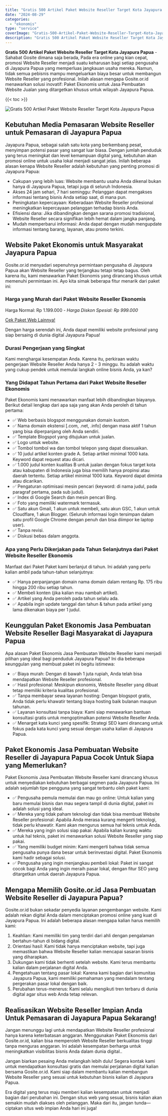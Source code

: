 ```yaml
---
title: "Gratis 500 Artikel Paket Website Reseller Target Kota Jayapura Papua"
date: "2024-08-29"
categories: 
  - "ekonomis"
type: "service"
coverImage: "Gratis-500-Artikel-Paket-Website-Reseller-Target-Kota-Jayapura-Papua.png"
description: "Gratis 500 Artikel Paket Website Reseller Target Kota Jayapura Papua. Era digital yang terus maju memberi kalian kesempatan untuk menjadi bagian dari perubah..."
---
```


**Gratis 500 Artikel Paket Website Reseller Target Kota Jayapura Papua** - Sahabat Gosite dimana saja berada, Pada era online yang kian cepat, promosi Website Reseller menjadi suatu keharusan bagi setiap pengusaha di Jayapura Papua yang memperluas jangkauan usaha mereka. Namun, tidak semua pebisnis mampu mengeluarkan biaya besar untuk membangun Website Reseller yang profesional. Inilah alasan mengapa Gosite.or.id menawarkan solusi inovatif: Paket Ekonomis untuk Jasa Pembuatan Website Jualan yang ditargetkan khusus untuk wilayah Jayapura Papua.

{{< toc >}}

![Gratis 500 Artikel Paket Website Reseller Target Kota Jayapura Papua](/images/ekonomis/Gratis-500-Artikel-Paket-Website-Reseller-Target-Kota-Jayapura-Papua.png)

## Kebutuhan Media Pemasaran Website Reseller untuk Pemasaran di Jayapura Papua

Jayapura Papua, sebagai salah satu kota yang berkembang pesat, menyimpan potensi pasar yang sangat luar biasa. Dengan jumlah penduduk yang terus meningkat dan level kemampuan digital yang, kebutuhan akan promosi online untuk usaha lokal menjadi sangat jelas. Inilah beberapa alasan kenapa Website Reseller adalah kebutuhan yang penting promosi di Jayapura Papua:

- Cakupan yang lebih luas: Website membantu usaha Anda dikenal bukan hanya di Jayapura Papua, tetapi juga di seluruh Indonesia.
- Akses 24 jam sehari, 7 hari seminggu: Pelanggan dapat mengakses informasi tentang bisnis Anda setiap saat, di mana pun.
- Peningkatan kepercayaan: Keberadaan Website Reseller profesional meningkatkan kepercayaan pelanggan terhadap bisnis Anda.
- Efisiensi dana: Jika dibandingkan dengan sarana promosi tradisional, Website Reseller secara signifikan lebih hemat dalam jangka panjang.
- Mudah memperbarui informasi: Anda dapat dengan mudah mengupdate informasi tentang barang, layanan, atau promo terkini.

## Website Paket Ekonomis untuk Masyarakat Jayapura Papua

Gosite.or.id menyadari sepenuhnya permintaan pengusaha di Jayapura Papua akan Website Reseller yang terjangkau tetapi tetap bagus. Oleh karena itu, kami menawarkan Paket Ekonomis yang dirancang khusus untuk memenuhi permintaan ini. Ayo kita simak beberapa fitur menarik dari paket ini:

### Harga yang Murah dari Paket Website Reseller Ekonomis

<a class="cta-button">Harga Normal: Rp 1.199.000 - <em>Harga Diskon Spesial: Rp 999.000</em></a>

<a href="/jasa-web/" class="cta-button">Cek Paket Web Lainnya!</a>

Dengan harga serendah ini, Anda dapat memiliki website profesional yang siap bersaing di dunia digital Jayapura Papua!

### Durasi Pengerjaan yang Singkat

Kami menghargai kesempatan Anda. Karena itu, perkiraan waktu pengerjaan Website Reseller Anda hanya 2 - 3 minggu. Itu adalah waktu yang cukup pendek untuk memulai langkah online bisnis Anda, ya kan?

### Yang Didapat Tahun Pertama dari Paket Website Reseller Ekonomis

Paket Ekonomis kami menawarkan manfaat lebih dibandingkan biayanya. Berikut detail lengkap dari apa saja yang akan Anda peroleh di tahun pertama:

- ✅ Web berbasis blogspot menggunakan domain kustom.
- ✅ Nama domain ekstensi \[.com, .net, .info\] dengan masa aktif 1 tahun yang bisa diperpanjang oleh Anda sendiri.
- ✅ Template Blogspot yang ditujukan untuk jualan.
- ✅ Logo untuk website.
- ✅ Tombol tombol wa dan tombol telepon yang dapat disesuaikan.
- ✅ 10 judul artikel konten grade A. Setiap artikel minimal 1000 kata. Keyword dapat request atau dicari.
- ✅ 1.000 judul konten kualitas B untuk jualan dengan fokus target kota atau kabupaten di Indonesia juga bisa memilih hanya propinsi atau daerah tertentu. Setiap artikel minimal 1000 kata. Keyword dapat diminta atau dicarikan.
- ✅ Pengaturan optimisasi mesin pencari (keyword: di nama judul, pada paragraf pertama, pada sub judul).
- ✅ Index di Google Search dan mesin pencari Bing.
- ✅ Foto yang memiliki watermark termasuk.
- ✅ Satu akun Gmail, 1 akun untuk membeli, satu akun GSC, 1 akun untuk Cloudflare, 1 akun Blogger. (Seluruh informasi login tersimpan dalam satu profil Google Chrome dengan penuh dan bisa diimpor ke laptop user).
- ✅ Tanpa revisi.
- ✅ Diskusi bebas dalam anggota.

### Apa yang Perlu Dikerjakan pada Tahun Selanjutnya dari Paket Website Reseller Ekonomis

Manfaat dari Paket Paket kami berlanjut di tahun. Ini adalah yang perlu kalian ambil pada tahun-tahun selanjutnya:

- ✅ Hanya perpanjangan domain nama domain dalam rentang Rp. 175 ribu hingga 200 ribu setiap tahun.
- ✅ Membeli konten (jika kalian mau nambah artikel).
- ✅ Artikel yang Anda peroleh pada tahun selalu ada.
- ✅ Apabila ingin update tanggal dan tahun & tahun pada artikel yang lama dikenakan biaya per 1 judul.

## Keunggulan Paket Ekonomis Jasa Pembuatan Website Reseller Bagi Masyarakat di Jayapura Papua

Apa alasan Paket Ekonomis Jasa Pembuatan Website Reseller kami menjadi pilihan yang ideal bagi penduduk Jayapura Papua? Ini dia beberapa keunggulan yang membuat paket ini begitu istimewa:

- ✅ Biaya murah: Dengan di bawah 1 juta rupiah, Anda telah bisa mendapatkan Website Reseller profesional.
- ✅ Hasil profesional: Meskipun ekonomis, Website Reseller yang dibuat tetap memiliki kriteria kualitas profesional.
- ✅ Tanpa membayar sewa layanan hosting: Dengan blogspot gratis, Anda tidak perlu khawatir tentang biaya hosting baik bulanan maupun tahunan.
- ✅ Layanan konsultasi tanpa biaya: Kami siap menawarkan bantuan konsultasi gratis untuk mengoptimalkan potensi Website Reseller Anda.
- ✅ Menarget kata kunci yang spesifik: Strategi SEO kami dirancang untuk fokus pada kata kunci yang sesuai dengan usaha kalian di Jayapura Papua.

## Paket Ekonomis Jasa Pembuatan Website Reseller di Jayapura Papua Cocok Untuk Siapa yang Memerlukan?

Paket Ekonomis Jasa Pembuatan Website Reseller kami dirancang khusus untuk menyediakan kebutuhan berbagai segmen pada Jayapura Papua. Ini adalah sejumlah tipe pengguna yang sangat terbantu oleh paket kami:

- ✅ Pengusaha pemula memulai dan mau go online: Untuk kalian yang baru memulai bisnis dan mau segera tampil di dunia digital, paket ini adalah solusi yang ideal.
- ✅ Mereka yang tidak paham teknologi dan tidak bisa membuat Website Reseller profesional: Apabila Anda merasa kurang mengerti teknologi, tidak perlu khawatir. Kami akan mengurus semua hal teknis untuk Anda.
- ✅ Mereka yang ingin solusi siap pakai: Apabila kalian kurang waktu untuk hal teknis, paket ini menawarkan solusi Website Reseller yang siap pakai.
- ✅ Yang memiliki budget minim: Kami mengerti bahwa tidak semua pengusaha punya dana besar untuk berinvestasi digital. Paket Ekonomis kami hadir sebagai solusi.
- ✅ Pengusaha yang ingin menjangkau pembeli lokal: Paket ini sangat cocok bagi Anda yang ingin meraih pasar lokal, dengan fitur SEO yang ditargetkan untuk daerah Jayapura Papua.

## Mengapa Memilih Gosite.or.id Jasa Pembuatan Website Reseller di Jayapura Papua?

Gosite.or.id bukan sekadar penyedia layanan pengembangan website. Kami adalah rekan digital Anda dalam menciptakan promosi online yang kuat di Jayapura Papua. Ini adalah beberapa alasan mengapa kalian harus memilih kami:

1. Keahlian: Kami memiliki tim yang terdiri dari ahli dengan pengalaman bertahun-tahun di bidang digital.
2. Orientasi hasil: Kami tidak hanya menciptakan website, tapi juga memastikan bahwa Website Reseller kalian mencapai sasaran bisnis yang diharapkan.
3. Dukungan kami tidak berhenti setelah website. Kami terus membantu kalian dalam perjalanan digital Anda.
4. Pengetahuan tentang pasar lokal: Karena kami bagian dari komunitas Jayapura Papua, kami memiliki pemahaman yang mendalam tentang pergerakan pasar lokal dengan baik.
5. Perubahan terus-menerus: Kami selalu mengikuti tren terbaru di dunia digital agar situs web Anda tetap relevan.

## Realisasikan Website Reseller Impian Anda Untuk Pemasaran di Jayapura Papua Sekarang!

Jangan menunggu lagi untuk mendapatkan Website Reseller profesional hanya karena keterbatasan anggaran. Menggunakan Paket Ekonomis dari Gosite.or.id, kalian bisa memperoleh Website Reseller berkualitas tinggi tanpa menguras anggaran. Ini adalah kesempatan berharga untuk meningkatkan visibilitas bisnis Anda dalam dunia digital..

Jangan biarkan pesaing Anda melangkah lebih dulu! Segera kontak kami untuk mendapatkan konsultasi gratis dan memulai perjalanan digital kalian bersama Gosite.or.id. Kami siap dalam membantu kalian membangun Website Reseller yang sesuai untuk kebutuhan bisnis kalian di Jayapura Papua.

Era digital yang terus maju memberi kalian kesempatan untuk menjadi bagian dari perubahan ini. Dengan situs web yang sesuai, bisnis kalian akan semakin mudah diakses oleh pelanggan. Maka dari itu, jangan tunda—ciptakan situs web impian Anda hari ini juga!